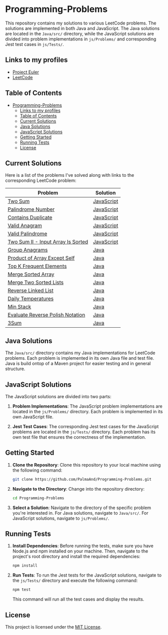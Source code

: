 # Programming-Problems

This repository contains my solutions to various LeetCode problems. The solutions are implemented in both Java and JavaScript. The Java solutions are located in the `Java/src/` directory, while the JavaScript solutions are divided into problem implementations in `js/Problems/` and corresponding Jest test cases in `js/Tests/`.

## Links to my profiles
- [Project Euler](https://projecteuler.net/progress=PalmaAnd)
- [LeetCode](https://leetcode.com/PalmaAnd/)

## Table of Contents

- [Programming-Problems](#programming-problems)
  - [Links to my profiles](#links-to-my-profiles)
  - [Table of Contents](#table-of-contents)
  - [Current Solutions](#current-solutions)
  - [Java Solutions](#java-solutions)
  - [JavaScript Solutions](#javascript-solutions)
  - [Getting Started](#getting-started)
  - [Running Tests](#running-tests)
  - [License](#license)

## Current Solutions

Here is a list of the problems I've solved along with links to the corresponding LeetCode problem:

| Problem                                                                                               | Solution                                                                           |
| ----------------------------------------------------------------------------------------------------- | ---------------------------------------------------------------------------------- |
| [Two Sum](https://leetcode.com/problems/two-sum/)                                                     | [JavaScript](js/Problems/twoSum.js)                                                |
| [Palindrome Number](https://leetcode.com/problems/palindrome-number/)                                 | [JavaScript](js/Problems/isPalindrome.js)                                          |
| [Contains Duplicate](https://leetcode.com/problems/contains-duplicate/)                               | [JavaScript](js/Problems/containsDuplicate.js)                                     |
| [Valid Anagram](https://leetcode.com/problems/valid-anagram/)                                         | [JavaScript](js/Problems/isAnagram.js)                                             |
| [Valid Palindrome](https://leetcode.com/problems/valid-palindrome/)                                   | [JavaScript](js/Problems/isPalindrome.js)                                          |
| [Two Sum II - Input Array Is Sorted](https://leetcode.com/problems/two-sum-ii-input-array-is-sorted/) | [JavaScript](js/Problems/twoSum2.js)                                               |
| [Group Anagrams](https://leetcode.com/problems/group-anagrams/)                                       | [Java](Java/src/main/java/problems/leetcode/arrays_hashing/GroupAnagrams.java)     |
| [Product of Array Except Self](https://leetcode.com/problems/product-of-array-except-self/)           | [Java](Java/src/main/java/problems/leetcode/arrays_hashing/ProductExceptSelf.java) |
| [Top K Frequent Elements](https://leetcode.com/problems/top-k-frequent-elements/)                     | [Java](Java/src/main/java/problems/leetcode/arrays_hashing/TopKFrequent.java)      |
| [Merge Sorted Array](https://leetcode.com/problems/merge-sorted-array/)                               | [Java](Java/src/main/java/problems/leetcode/arrays_hashing/MergeSortedArrays.java) |
| [Merge Two Sorted Lists](https://leetcode.com/problems/merge-two-sorted-lists/)                       | [Java](Java/src/main/java/problems/leetcode/linked_list/MergeTwoSortedLists.java)  |
| [Reverse Linked List](https://leetcode.com/problems/reverse-linked-list/)                             | [Java](Java/src/main/java/problems/leetcode/linked_list/ReverseLinkedList.java)    |
| [Daily Temperatures](https://leetcode.com/problems/daily-temperatures/)                               | [Java](Java/src/main/java/problems/leetcode/stack/DailyTemperatures.java)          |
| [Min Stack](https://leetcode.com/problems/min-stack/)                                                 | [Java](Java/src/main/java/problems/leetcode/stack/MinStack.java)                   |
| [Evaluate Reverse Polish Notation](https://leetcode.com/problems/evaluate-reverse-polish-notation/)   | [Java](Java/src/main/java/problems/leetcode/stack/ReversePolish.java)              |
| [3Sum](https://leetcode.com/problems/3sum/)                                                           | [Java](Java/src/main/java/problems/leetcode/two_pointers/ThreeSum.java)            |

## Java Solutions

The `Java/src/` directory contains my Java implementations for LeetCode problems. Each problem is implemented in its own Java file and test file.
Java is build ontop of a Maven project for easier testing and in general structure.

## JavaScript Solutions

The JavaScript solutions are divided into two parts:

1. **Problem Implementations**: The JavaScript problem implementations are located in the `js/Problems/` directory. Each problem is implemented in its own JavaScript file.

2. **Jest Test Cases**: The corresponding Jest test cases for the JavaScript problems are located in the `js/Tests/` directory. Each problem has its own test file that ensures the correctness of the implementation.

## Getting Started

1. **Clone the Repository**: Clone this repository to your local machine using the following command:

    ```bash
    git clone https://github.com/PalmaAnd/Programming-Problems.git
    ```

2. **Navigate to the Directory**: Change into the repository directory:

    ```bash
    cd Programming-Problems
    ```

3. **Select a Solution**: Navigate to the directory of the specific problem you're interested in. For Java solutions, navigate to `Java/src/`. For JavaScript solutions, navigate to `js/Problems/`.

## Running Tests

1. **Install Dependencies**: Before running the tests, make sure you have Node.js and npm installed on your machine. Then, navigate to the project's root directory and install the required dependencies:

    ```bash
    npm install
    ```

2. **Run Tests**: To run the Jest tests for the JavaScript solutions, navigate to the `js/Tests/` directory and execute the following command:

    ```bash
    npm test
    ```

    This command will run all the test cases and display the results.

## License

This project is licensed under the [MIT License](LICENSE).
